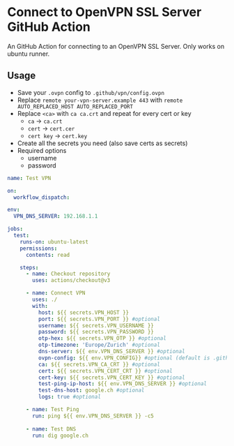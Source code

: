 # Connect to OpenVPN SSL Server GitHub Action

An GitHub Action for connecting to an OpenVPN SSL Server.
Only works on ubuntu runner.

## Usage

- Save your `.ovpn` config to  `.github/vpn/config.ovpn`
- Replace `remote your-vpn-server.example 443` with `remote AUTO_REPLACED_HOST AUTO_REPLACED_PORT`
- Replace `<ca>` with `ca ca.crt` and repeat for every cert or key
  - `ca` -> `ca.crt`
  - `cert` -> `cert.cer`
  - `cert key` -> `cert.key`
- Create all the secrets you need (also save certs as secrets)
- Required options
  - username
  - password

```yaml
name: Test VPN

on:
  workflow_dispatch:

env:
  VPN_DNS_SERVER: 192.168.1.1

jobs:
  test:
    runs-on: ubuntu-latest
    permissions:
      contents: read

    steps:
      - name: Checkout repository
        uses: actions/checkout@v3

      - name: Connect VPN
        uses: ./
        with:
          host: ${{ secrets.VPN_HOST }}
          port: ${{ secrets.VPN_PORT }} #optional
          username: ${{ secrets.VPN_USERNAME }}
          password: ${{ secrets.VPN_PASSWORD }}
          otp-hex: ${{ secrets.VPN_OTP }} #optional
          otp-timezone: 'Europe/Zurich' #optional
          dns-server: ${{ env.VPN_DNS_SERVER }} #optional
          ovpn-config: ${{ env.VPN_CONFIG}} #optional (default is .github/vpn/config.ovpn)
          ca: ${{ secrets.VPN_CA_CRT }} #optional
          cert: ${{ secrets.VPN_CERT_CRT }} #optional
          cert-key: ${{ secrets.VPN_CERT_KEY }} #optional
          test-ping-ip-host: ${{ env.VPN_DNS_SERVER }} #optional
          test-dns-host: google.ch #optional
          logs: true #optional

      - name: Test Ping
        run: ping ${{ env.VPN_DNS_SERVER }} -c5
        
      - name: Test DNS
        run: dig google.ch
```